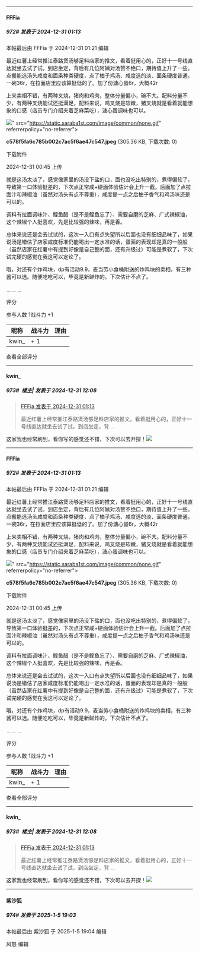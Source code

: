 ﻿
*****

####  FFFia  
##### 972#       发表于 2024-12-31 01:13

 本帖最后由 FFFia 于 2024-12-31 01:21 编辑 

最近红薯上经常推江泰路煲汤够足料店家的推文，看着挺用心的，正好十一号线直达就坐去试了试。到店坐定，背后有几位阿姨对汤赞不绝口，期待值上升了一些。点餐能选汤头咸度和面条种类硬度，点了柚子鸡汤、咸度选的淡、面条硬度普通，一碗36r，在拉面店里应该算挺低的了。加了份溏心蛋6r，大概42r

上来卖相不错，有两种叉烧，猪肉和鸡肉，整体分量偏小，碗不大。配料分量不少，有两种叉烧能试还挺满足，配料来说，鸡叉烧是软嫩，猪叉烧就是看着就能想象的口感（店员专门介绍夹着芝麻菜吃），溏心蛋调味也可以。

<img src="https://img.saraba1st.com/forum/202412/31/004531hppzap550zbkzipt.jpeg" referrerpolicy="no-referrer">" src="https://static.saraba1st.com/image/common/none.gif" referrerpolicy="no-referrer">

<strong>c578f5fa6c785b002c7ac5f6ae47c547.jpeg</strong> (305.36 KB, 下载次数: 0)

下载附件

2024-12-31 00:45 上传

就是这汤太淡了，感觉像家里的汤没下盐的口，面也没吃出特别的，煮得偏软了，导致第一口体验挺差的，下次点正常咸+硬面体验估计会上升一截。后面加了点拉面汁和辣椒油（虽然对汤头有点不尊重），咸度提一点之后柚子香气和鸡汤味还是可以的。

调料有拉面调味汁、鲣鱼醋（是不是鲣鱼忘了）、需要自磨的芝麻、广式辣椒油，这个辣椒个人挺喜欢，先是比较强的辣味，再是香。

总体来说还是会去试试的，这次一入口有点失望所以后面也没有细细品味了，如果说汤是错估了店家咸度标准仍能喝出一定水准的话，蛋面的表现却是真的一般般（虽然店家在红薯中有提到好像是自己整的面，还有升级过）可能是煮软了，下次试完硬的感觉在我这可以定论了。

哦，对还有个炸鸡块，dp有活动9.9，麦当劳小食桶附送的炸鸡块的卖相，有三种酱可以选。随便吃吃可以，毕竟是新鲜炸的。下次估计不点了。

﹍﹍﹍

评分

 参与人数 1战斗力 +1

|昵称|战斗力|理由|
|----|---|---|
| kwin_| + 1||

查看全部评分

*****

####  kwin_  
##### 973#         楼主| 发表于 2024-12-31 12:08

<blockquote><a href="httphttps://bbs.saraba1st.com/2b/forum.php?mod=redirect&amp;goto=findpost&amp;pid=67066295&amp;ptid=1971370" target="_blank">FFFia 发表于 2024-12-31 01:13</a>

最近红薯上经常推江泰路煲汤够足料店家的推文，看着挺用心的，正好十一号线直达就坐去试了试。到店坐定，背 ...</blockquote>
这家我也经常刷到，看你写的感觉还不错，下次可以去开探！<img src="https://static.saraba1st.com/image/smiley/face2017/045.png" referrerpolicy="no-referrer">


*****

####  FFFia  
##### 972#       发表于 2024-12-31 01:13

 本帖最后由 FFFia 于 2024-12-31 01:21 编辑 

最近红薯上经常推江泰路煲汤够足料店家的推文，看着挺用心的，正好十一号线直达就坐去试了试。到店坐定，背后有几位阿姨对汤赞不绝口，期待值上升了一些。点餐能选汤头咸度和面条种类硬度，点了柚子鸡汤、咸度选的淡、面条硬度普通，一碗36r，在拉面店里应该算挺低的了。加了份溏心蛋6r，大概42r

上来卖相不错，有两种叉烧，猪肉和鸡肉，整体分量偏小，碗不大。配料分量不少，有两种叉烧能试还挺满足，配料来说，鸡叉烧是软嫩，猪叉烧就是看着就能想象的口感（店员专门介绍夹着芝麻菜吃），溏心蛋调味也可以。

<img src="https://img.saraba1st.com/forum/202412/31/004531hppzap550zbkzipt.jpeg" referrerpolicy="no-referrer">" src="https://static.saraba1st.com/image/common/none.gif" referrerpolicy="no-referrer">

<strong>c578f5fa6c785b002c7ac5f6ae47c547.jpeg</strong> (305.36 KB, 下载次数: 0)

下载附件

2024-12-31 00:45 上传

就是这汤太淡了，感觉像家里的汤没下盐的口，面也没吃出特别的，煮得偏软了，导致第一口体验挺差的，下次点正常咸+硬面体验估计会上升一截。后面加了点拉面汁和辣椒油（虽然对汤头有点不尊重），咸度提一点之后柚子香气和鸡汤味还是可以的。

调料有拉面调味汁、鲣鱼醋（是不是鲣鱼忘了）、需要自磨的芝麻、广式辣椒油，这个辣椒个人挺喜欢，先是比较强的辣味，再是香。

总体来说还是会去试试的，这次一入口有点失望所以后面也没有细细品味了，如果说汤是错估了店家咸度标准仍能喝出一定水准的话，蛋面的表现却是真的一般般（虽然店家在红薯中有提到好像是自己整的面，还有升级过）可能是煮软了，下次试完硬的感觉在我这可以定论了。

哦，对还有个炸鸡块，dp有活动9.9，麦当劳小食桶附送的炸鸡块的卖相，有三种酱可以选。随便吃吃可以，毕竟是新鲜炸的。下次估计不点了。

﹍﹍﹍

评分

 参与人数 1战斗力 +1

|昵称|战斗力|理由|
|----|---|---|
| kwin_| + 1||

查看全部评分

*****

####  kwin_  
##### 973#         楼主| 发表于 2024-12-31 12:08

<blockquote><a href="httphttps://bbs.saraba1st.com/2b/forum.php?mod=redirect&amp;goto=findpost&amp;pid=67066295&amp;ptid=1971370" target="_blank">FFFia 发表于 2024-12-31 01:13</a>

最近红薯上经常推江泰路煲汤够足料店家的推文，看着挺用心的，正好十一号线直达就坐去试了试。到店坐定，背 ...</blockquote>
这家我也经常刷到，看你写的感觉还不错，下次可以去开探！<img src="https://static.saraba1st.com/image/smiley/face2017/045.png" referrerpolicy="no-referrer">

*****

####  紫沙狐  
##### 974#       发表于 2025-1-5 19:03

 本帖最后由 紫沙狐 于 2025-1-5 19:04 编辑 

风怒 编辑

